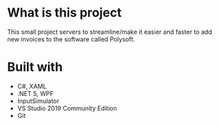 # What is this project
This small project servers to streamline/make it easier and faster to add new invoices to the software called Polysoft.

# Built with
 - C#, XAML
 - .NET 5, WPF
 - InputSimulator
 - VS Studio 2019 Community Edition
 - Git